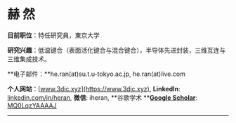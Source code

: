 # 赫 然

**目前职位**：特任研究員，東京大学

**研究兴趣**：低温键合（表面活化键合与混合键合），半导体先进封装，三维互连与三维集成技术。

**电子邮件：**he.ran\(at\)su.t.u-tokyo.ac.jp, he.ran\(at\)live.com

**个人网站**：[www.3dic.xyz](https://www.3dic.xyz), **LinkedIn**: [linkedin.com/in/heran](http://linkedin.com/in/heran), **微信**: iheran, **谷歌学术 **[**Google Scholar**](https://scholar.google.com/citations?user=MQ0LqzYAAAAJ): [MQ0LqzYAAAAJ](https://scholar.google.com/citations?user=MQ0LqzYAAAAJ)

---



